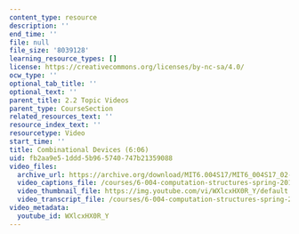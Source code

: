 ```yaml
---
content_type: resource
description: ''
end_time: ''
file: null
file_size: '8039128'
learning_resource_types: []
license: https://creativecommons.org/licenses/by-nc-sa/4.0/
ocw_type: ''
optional_tab_title: ''
optional_text: ''
parent_title: 2.2 Topic Videos
parent_type: CourseSection
related_resources_text: ''
resource_index_text: ''
resourcetype: Video
start_time: ''
title: Combinational Devices (6:06)
uid: fb2aa9e5-1ddd-5b96-5740-747b21359088
video_files:
  archive_url: https://archive.org/download/MIT6.004S17/MIT6_004S17_02-02-04_300k.mp4
  video_captions_file: /courses/6-004-computation-structures-spring-2017/9d8a67e0705a5434b0c18e5690fa46db_WXlcxHX0R_Y.vtt
  video_thumbnail_file: https://img.youtube.com/vi/WXlcxHX0R_Y/default.jpg
  video_transcript_file: /courses/6-004-computation-structures-spring-2017/86f632af4e14917f4740ffe8df023b1f_WXlcxHX0R_Y.pdf
video_metadata:
  youtube_id: WXlcxHX0R_Y
---
```

